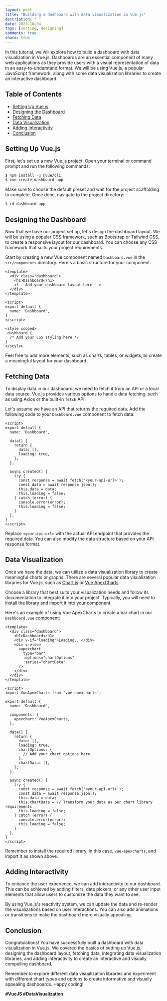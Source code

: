 ```yaml
---
layout: post
title: "Building a dashboard with data visualization in Vue.js"
description: " "
date: 2023-10-04
tags: [setting, designing]
comments: true
share: true
---
```


In this tutorial, we will explore how to build a dashboard with data visualization in Vue.js. Dashboards are an essential component of many web applications as they provide users with a visual representation of data in an easy-to-understand format. We will be using Vue.js, a popular JavaScript framework, along with some data visualization libraries to create an interactive dashboard.

## Table of Contents
- [Setting Up Vue.js](#setting-up-vuejs)
- [Designing the Dashboard](#designing-the-dashboard)
- [Fetching Data](#fetching-data)
- [Data Visualization](#data-visualization)
- [Adding Interactivity](#adding-interactivity)
- [Conclusion](#conclusion)

## Setting Up Vue.js

First, let's set up a new Vue.js project. Open your terminal or command prompt and run the following commands:
```bash
$ npm install -g @vue/cli
$ vue create dashboard-app
```
Make sure to choose the default preset and wait for the project scaffolding to complete. Once done, navigate to the project directory:
```bash
$ cd dashboard-app
```

## Designing the Dashboard

Now that we have our project set up, let's design the dashboard layout. We will be using a popular CSS framework, such as Bootstrap or Tailwind CSS, to create a responsive layout for our dashboard. You can choose any CSS framework that suits your project requirements.

Start by creating a new Vue component named `Dashboard.vue` in the `src/components` directory. Here's a basic structure for your component:

```vue
<template>
  <div class="dashboard">
    <h1>Dashboard</h1>
    <!-- Add your dashboard layout here -->
  </div>
</template>

<script>
export default {
  name: 'Dashboard',
}
</script>

<style scoped>
.dashboard {
  /* Add your CSS styling here */
}
</style>
```

Feel free to add more elements, such as charts, tables, or widgets, to create a meaningful layout for your dashboard.

## Fetching Data

To display data in our dashboard, we need to fetch it from an API or a local data source. Vue.js provides various options to handle data fetching, such as using Axios or the built-in `fetch` API.

Let's assume we have an API that returns the required data. Add the following code to your `Dashboard.vue` component to fetch data:

```vue
<script>
export default {
  name: 'Dashboard',

  data() {
    return {
      data: [],
      loading: true,
    };
  },

  async created() {
    try {
      const response = await fetch('<your-api-url>');
      const data = await response.json();
      this.data = data;
      this.loading = false;
    } catch (error) {
      console.error(error);
      this.loading = false;
    }
  },
}
</script>
```

Replace `<your-api-url>` with the actual API endpoint that provides the required data. You can also modify the data structure based on your API response format.

## Data Visualization

Once we have the data, we can utilize a data visualization library to create meaningful charts or graphs. There are several popular data visualization libraries for Vue.js, such as [Chart.js](https://www.chartjs.org/) or [Vue ApexCharts](https://apexcharts.com/vue-chart-demos/).

Choose a library that best suits your visualization needs and follow its documentation to integrate it into your project. Typically, you will need to install the library and import it into your component.

Here's an example of using Vue ApexCharts to create a bar chart in our `Dashboard.vue` component:

```vue
<template>
  <div class="dashboard">
    <h1>Dashboard</h1>
    <div v-if="loading">Loading...</div>
    <div v-else>
      <apexchart
        type="bar"
        :options="chartOptions"
        :series="chartData"
      />
    </div>
  </div>
</template>

<script>
import VueApexCharts from 'vue-apexcharts';

export default {
  name: 'Dashboard',

  components: {
    apexchart: VueApexCharts,
  },

  data() {
    return {
      data: [],
      loading: true,
      chartOptions: {
        // Add your chart options here
      },
      chartData: [],
    };
  },

  async created() {
    try {
      const response = await fetch('<your-api-url>');
      const data = await response.json();
      this.data = data;
      this.chartData = // Transform your data as per chart library requirements
      this.loading = false;
    } catch (error) {
      console.error(error);
      this.loading = false;
    }
  },
}
</script>
```

Remember to install the required library, in this case, `vue-apexcharts`, and import it as shown above.

## Adding Interactivity

To enhance the user experience, we can add interactivity to our dashboard. This can be achieved by adding filters, date pickers, or any other user input elements that allow users to customize the data they want to see.

By using Vue.js's reactivity system, we can update the data and re-render the visualizations based on user interactions. You can also add animations or transitions to make the dashboard more visually appealing.

## Conclusion

Congratulations! You have successfully built a dashboard with data visualization in Vue.js. We covered the basics of setting up Vue.js, designing the dashboard layout, fetching data, integrating data visualization libraries, and adding interactivity to create an interactive and visually compelling dashboard.

Remember to explore different data visualization libraries and experiment with different chart types and options to create informative and visually appealing dashboards. Happy coding!

**#VueJS #DataVisualization**